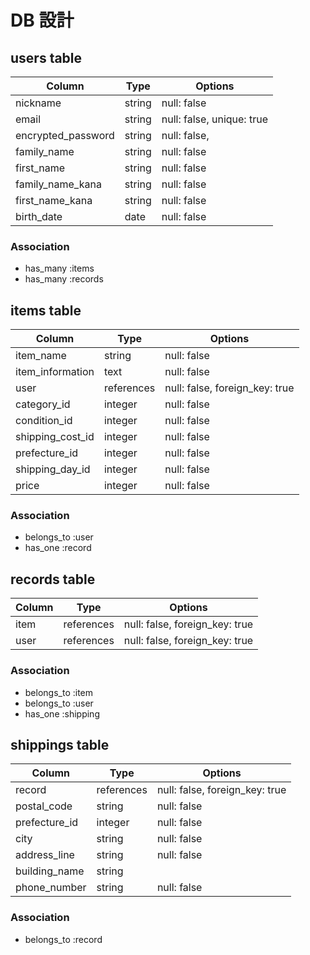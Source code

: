 # DB 設計

## users table

| Column             | Type                | Options                   |
|--------------------|---------------------|---------------------------|
| nickname           | string              | null: false               |
| email              | string              | null: false, unique: true |
| encrypted_password | string              | null: false,              |
| family_name        | string              | null: false               |
| first_name         | string              | null: false               |
| family_name_kana   | string              | null: false               |
| first_name_kana    | string              | null: false               |
| birth_date         | date                | null: false               |

### Association

* has_many :items
* has_many :records

## items table

| Column                              | Type       | Options                               |
|-------------------------------------|------------|---------------------------------------|
| item_name                           | string     | null: false                           |
| item_information                    | text       | null: false                           |
| user                                | references | null: false, foreign_key: true        |
| category_id                         | integer     | null: false                           |
| condition_id                        | integer    | null: false                           |
| shipping_cost_id                    | integer    | null: false                           |
| prefecture_id                       | integer    | null: false                           |
| shipping_day_id                    | integer    | null: false                           |
| price                               | integer    | null: false                           |


### Association

- belongs_to :user
- has_one :record

## records table

| Column           | Type       | Options                        |
|------------------|------------|--------------------------------|
| item             | references | null: false, foreign_key: true |
| user             | references | null: false, foreign_key: true |

### Association

- belongs_to :item
- belongs_to :user
- has_one :shipping

## shippings table

| Column          | Type       | Options                        |
|-----------------|------------|--------------------------------|
| record          | references | null: false, foreign_key: true |
| postal_code     | string     | null: false                    |
| prefecture_id   | integer    | null: false                    |
| city            | string     | null: false                    |
| address_line    | string     | null: false                    |
| building_name   | string     |                                |
| phone_number    | string     | null: false                    |

### Association

- belongs_to :record
